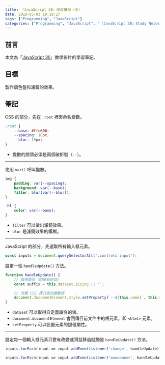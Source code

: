 ```yaml
---
title: 「JavaScript 30」學習筆記（三）
date: 2018-05-03 10:19:27
tags: ["Programming", "JavaScript"]
categories: ["Programming", "JavaScript", "「JavaScript 30」Study Notes"]
---
```


## 前言

本文為「[JavaScript 30](https://javascript30.com/)」教學影片的學習筆記。

## 目標

製作調色盤和濾鏡的效果。

## 筆記

CSS 的部分，先在 `:root` 裡面命名變數。

```css
:root {
    --base: #ffc600;
    --spacing: 10px;
    --blur: 10px;
}
```

- 變數的開頭必須是兩個破折號（`--`）。

---

使用 `var()` 呼叫變數。

```css
img {
    padding: var(--spacing);
    background: var(--base);
    filter: blur(var(--blur));
}

.hl {
    color: var(--base);
}
```

- `filter` 可以做出濾鏡效果。
- `blur` 是濾鏡效果的模糊。

---

JavaScript 的部分，先選取所有輸入框元素。

```js
const inputs = document.querySelectorAll('.controls input');
```

設定一個 `handleUpdate()` 方法。

```js
function handleUpdate() {
    // 取得單位（如果有的話）
    const suffix = this.dataset.sizing || '';

    // 改變 CSS 樣式表的變數値
    document.documentElement.style.setProperty(`--${this.name}`, this.value + suffix);
}
```

- `dataset` 可以取得自定義屬性的値。
- `document.documentElement` 會回傳目前文件中的根元素，即 `<html>` 元素。
- `setProperty` 可以設置元素的鍵値屬性。

---

設定每一個輸入框元素只要有改變或滑鼠移過就觸發 `handleUpdate()` 方法。

```js
inputs.forEach(input => input.addEventListener('change', handleUpdate));

inputs.forEach(input => input.addEventListener('mousemove', handleUpdate));
```
